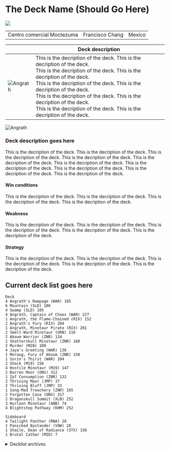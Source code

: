 # The Deck Name (Should Go Here)

<table style="width:100%">
  <tr>
    <img src="https://gatherer.wizards.com/Handlers/Image.ashx?multiverseid=461154&type=card">
  </tr>
  <tr>
    <td>Centro comercial Moctezuma</td>
    <td>Francisco Chang</td>
    <td>Mexico</td>
  </tr>
</table>


|         | Deck description     |
|--------------|-----------|
| ![Angrath](https://gatherer.wizards.com/Handlers/Image.ashx?multiverseid=461154&type=card) | This is the decription of the deck. This is the decription of the deck.<br>This is the decription of the deck. This is the decription of the deck.<br>This is the decription of the deck. This is the decription of the deck.<br>This is the decription of the deck. This is the decription of the deck.<br>This is the decription of the deck. This is the decription of the deck. |

![Angrath](https://gatherer.wizards.com/Handlers/Image.ashx?multiverseid=461154&type=card)

### Deck description goes here

This is the decription of the deck. This is the decription of the deck. This is the decription of the deck. This is the decription of the deck. This is the decription of the deck. This is the decription of the deck. This is the decription of the deck. This is the decription of the deck. This is the decription of the deck. This is the decription of the deck.

#### Win conditions
 This is the decription of the deck. This is the decription of the deck. This is the decription of the deck. This is the decription of the deck.

#### Weakness
 This is the decription of the deck. This is the decription of the deck. This is the decription of the deck. This is the decription of the deck. This is the decription of the deck.

#### Strategy
 This is the decription of the deck. This is the decription of the deck. This is the decription of the deck. This is the decription of the deck. This is the decription of the deck.

## Current deck list goes here

```#bash
Deck
4 Angrath's Rampage (WAR) 185
6 Mountain (SLD) 106
4 Swamp (SLD) 105
4 Angrath, Captain of Chaos (WAR) 227
1 Angrath, the Flame-Chained (RIX) 152
2 Angrath's Fury (RIX) 204
1 Angrath, Minotaur Pirate (RIX) 201
2 Smelt-Ward Minotaur (GRN) 116
2 Akoum Warrior (ZNR) 134
1 Shatterskull Minotaur (ZNR) 160
2 Murder (M20) 109
4 Jaya's Greeting (WAR) 136
1 Moraug, Fury of Akoum (ZNR) 150
1 Sorin's Thirst (WAR) 104
2 Shock (M19) 156
4 Hostile Minotaur (M19) 147
2 Barren Moor (ONS) 312
1 Zof Consumption (ZNR) 132
2 Thriving Moor (JMP) 37
2 Thriving Bluff (JMP) 33
1 Song-Mad Treachery (ZNR) 165
2 Forgotten Cave (ONS) 317
2 Dragonskull Summit (XLN) 252
3 Hurloon Minotaur (ANB) 74
4 Blightstep Pathway (KHM) 252

Sideboard
4 Twilight Panther (RNA) 28
1 Panicked Bystander (VOW) 28
1 Shaile, Dean of Radiance (STX) 158
1 Brutal Cathar (MID) 7

```

<details>
<summary>
Decklist archives
</summary>

## 211101

```#bash
Deck
4 Angrath's Rampage (WAR) 185
8 Mountain (SLD) 106
6 Swamp (SLD) 105
4 Angrath, Captain of Chaos (WAR) 227
1 Angrath, the Flame-Chained (RIX) 152
2 Angrath's Fury (RIX) 204
1 Angrath, Minotaur Pirate (RIX) 201
2 Smelt-Ward Minotaur (GRN) 116
2 Akoum Warrior (ZNR) 134
1 Shatterskull Minotaur (ZNR) 160
2 Murder (M20) 109
4 Jaya's Greeting (WAR) 136
1 Moraug, Fury of Akoum (ZNR) 150
1 Sorin's Thirst (WAR) 104
2 Shock (M19) 156
4 Hostile Minotaur (M19) 147
2 Barren Moor (ONS) 312
1 Zof Consumption (ZNR) 132
2 Thriving Moor (JMP) 37
2 Thriving Bluff (JMP) 33
1 Song-Mad Treachery (ZNR) 165
2 Forgotten Cave (ONS) 317
2 Dragonskull Summit (XLN) 252
3 Hurloon Minotaur (ANB) 74

Sideboard

```

## 201207

```#bash
Deck
2 Angrath, Captain of Chaos (WAR) 227
8 Swamp (UST) 214
4 Angrath's Rampage (WAR) 185
10 Mountain (UST) 215
1 Angrath, the Flame-Chained (RIX) 152
1 Angrath, Minotaur Pirate (RIX) 201
2 Angrath's Fury (RIX) 204
2 Dire Fleet Neckbreaker (RIX) 156
4 Rigging Runner (XLN) 157
1 Shock (M21) 159
2 Kitesail Freebooter (XLN) 110
2 Fiery Cannonade (XLN) 143
2 Jaya's Greeting (WAR) 136
1 Headstrong Brute (XLN) 147
2 Lightning-Rig Crew (XLN) 150
2 Murder (M20) 109
1 Dire Fleet Interloper (XLN) 103
1 Brazen Buccaneers (XLN) 134
2 Brazen Freebooter (RIX) 95
2 Captivating Crew (XLN) 137
1 Barren Moor (ONS) 312
1 Zof Consumption (ZNR) 132
1 Thriving Bluff (JMP) 33
1 Song-Mad Treachery (ZNR) 165
1 Forgotten Cave (ONS) 317
2 Dragonskull Summit (XLN) 252
1 Thriving Moor (JMP) 37

Sideboard

```

</details>
